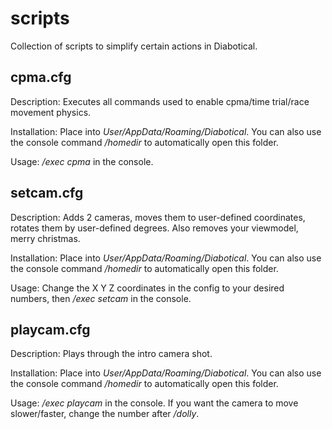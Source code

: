 # scripts
Collection of scripts to simplify certain actions in Diabotical.

## cpma.cfg
Description: Executes all commands used to enable cpma/time trial/race movement physics.

Installation: Place into *User/AppData/Roaming/Diabotical*. You can also use the console command */homedir* to automatically open this folder.

Usage: */exec cpma* in the console.

## setcam.cfg
Description: Adds 2 cameras, moves them to user-defined coordinates, rotates them by user-defined degrees. Also removes your viewmodel, merry christmas.

Installation: Place into *User/AppData/Roaming/Diabotical*. You can also use the console command */homedir* to automatically open this folder.

Usage: Change the X Y Z coordinates in the config to your desired numbers, then */exec setcam* in the console.

## playcam.cfg
Description: Plays through the intro camera shot.

Installation: Place into *User/AppData/Roaming/Diabotical*. You can also use the console command */homedir* to automatically open this folder.

Usage: */exec playcam* in the console. If you want the camera to move slower/faster, change the number after */dolly*.
